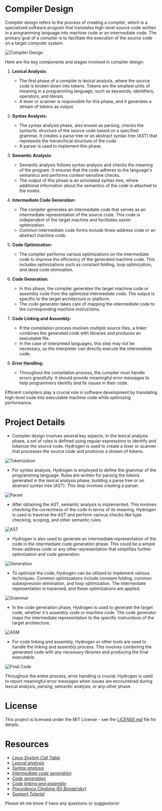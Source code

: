 # Compiler Design

Compiler design refers to the process of creating a compiler, which is a specialized software program that translates high-level source code written in a programming language into machine code or an intermediate code. The primary goal of a compiler is to facilitate the execution of the source code on a target computer system.

![Compiler Design](https://github.com/HR-Fahim/Constructing-New-Programming-Language-in-CLion-From-Scratch-WSL/assets/66734379/7c7ea2b5-8c5f-41d6-b334-a86453be88b8)

Here are the key components and stages involved in compiler design:

1. **Lexical Analysis:**
   - The first phase of a compiler is lexical analysis, where the source code is broken down into tokens. Tokens are the smallest units of meaning in a programming language, such as keywords, identifiers, operators, and literals.
   - A lexer or scanner is responsible for this phase, and it generates a stream of tokens as output.

2. **Syntax Analysis:**
   - The syntax analysis phase, also known as parsing, checks the syntactic structure of the source code based on a specified grammar. It creates a parse tree or an abstract syntax tree (AST) that represents the hierarchical structure of the code.
   - A parser is used to implement this phase.

3. **Semantic Analysis:**
   - Semantic analysis follows syntax analysis and checks the meaning of the program. It ensures that the code adheres to the language's semantics and performs context-sensitive checks.
   - The output of this phase is an annotated syntax tree, where additional information about the semantics of the code is attached to the nodes.

4. **Intermediate Code Generation:**
   - The compiler generates an intermediate code that serves as an intermediate representation of the source code. This code is independent of the target machine and facilitates easier optimization.
   - Common intermediate code forms include three-address code or an abstract machine code.

5. **Code Optimization:**
   - The compiler performs various optimizations on the intermediate code to improve the efficiency of the generated machine code. This includes optimizations such as constant folding, loop optimization, and dead code elimination.

6. **Code Generation:**
   - In this phase, the compiler generates the target machine code or assembly code from the optimized intermediate code. The output is specific to the target architecture or platform.
   - The code generator takes care of mapping the intermediate code to the corresponding machine instructions.

7. **Code Linking and Assembly:**
   - If the compilation process involves multiple source files, a linker combines the generated code with libraries and produces an executable file.
   - In the case of interpreted languages, this step may not be necessary, as the interpreter can directly execute the intermediate code.

8. **Error Handling:**
   - Throughout the compilation process, the compiler must handle errors gracefully. It should provide meaningful error messages to help programmers identify and fix issues in their code.

Efficient compilers play a crucial role in software development by translating high-level code into executable machine code while optimizing performance.

# Project Details

- Compiler design involves several key aspects. In the lexical analysis phase, a set of rules is defined using regular expressions to identify and tokenize the source code. Hydrogen is used to create a lexer or scanner that processes the source code and produces a stream of tokens.

![Tokenization](https://github.com/HR-Fahim/Constructing-New-Programming-Language-in-CLion-From-Scratch-WSL/assets/66734379/2c70b30e-1e18-4bc9-8b04-46d38b62bd37)

- For syntax analysis, Hydrogen is employed to define the grammar of the programming language. Rules are written for parsing the tokens generated in the lexical analysis phase, building a parse tree or an abstract syntax tree (AST). This step involves creating a parser.

![Parser](https://github.com/HR-Fahim/Constructing-New-Programming-Language-in-CLion-From-Scratch-WSL/assets/66734379/39189cd5-ffb2-48bb-82a7-ac338aeca3b6)

- After obtaining the AST, semantic analysis is implemented. This involves checking the correctness of the code in terms of its meaning. Hydrogen is used to traverse the AST and perform various checks like type checking, scoping, and other semantic rules.

![AST](https://github.com/HR-Fahim/Constructing-New-Programming-Language-in-CLion-From-Scratch-WSL/assets/66734379/4482f137-760b-475a-b8be-139d817fd9ca)

- Hydrogen is also used to generate an intermediate representation of the code in the intermediate code generation phase. This could be a simple three-address code or any other representation that simplifies further optimization and code generation.

![Generation](https://github.com/HR-Fahim/Constructing-New-Programming-Language-in-CLion-From-Scratch-WSL/assets/66734379/205406c2-1d68-4c25-b34e-87acfb589b9d)

- To optimize the code, Hydrogen can be utilized to implement various techniques. Common optimizations include constant folding, common subexpression elimination, and loop optimization. The intermediate representation is traversed, and these optimizations are applied.

![Grammar](https://github.com/HR-Fahim/Constructing-New-Programming-Language-in-CLion-From-Scratch-WSL/assets/66734379/d6082800-ff92-463c-88ef-439f1917d931)

- In the code generation phase, Hydrogen is used to generate the target code, whether it's assembly code or machine code. The code generator maps the intermediate representation to the specific instructions of the target architecture.

![ASM](https://github.com/HR-Fahim/Constructing-New-Programming-Language-in-CLion-From-Scratch-WSL/assets/66734379/7a72e50f-49f4-46b1-b3fa-f4d90e71a0aa)

- For code linking and assembly, Hydrogen or other tools are used to handle the linking and assembly process. This involves combining the generated code with any necessary libraries and producing the final executable.

![Final Code](https://github.com/HR-Fahim/Constructing-New-Programming-Language-in-CLion-From-Scratch-WSL/assets/66734379/05b31d60-c7d8-46e1-8428-880efbcbc55d)

Throughout the entire process, error handling is crucial. Hydrogen is used to report meaningful error messages when issues are encountered during lexical analysis, parsing, semantic analysis, or any other phase.

# License

This project is licensed under the MIT License - see the [LICENSE.md](https://github.com/HR-Fahim/Building-New-Programming-Language-on-CLion-WSL-From-Scratch/blob/master/LICENSE) file for details.


# Resources

- *[Linux System Call Table](https://chromium.googlesource.com/chromiumos/docs/+/master/constants/syscalls.md)*
- *[Lexical analysis](https://en.wikipedia.org/wiki/Lexical_analysis)*
- *[Syntax analysis](https://en.wikipedia.org/wiki/Syntax_analysis)*
- *[Intermediate code generation](https://en.wikipedia.org/wiki/Intermediate_code)*
- *[Code generation](https://en.wikipedia.org/wiki/Code_generation)*
- *[Code linking and assembly](https://en.wikipedia.org/wiki/Code_linking_and_assembly)*
- *[Precedence Climbing (Eli Bendersky)](https://eli.thegreenplace.net/2012/08/02/parsing-expressions-by-precedence-climbing)*
- *[Support Tutorial](https://www.youtube.com/watch?v=vcSijrRsrY0&list=PLUDlas_Zy_qC7c5tCgTMYq2idyyT241qs)*

Please let me know if have any questions or suggestions!

